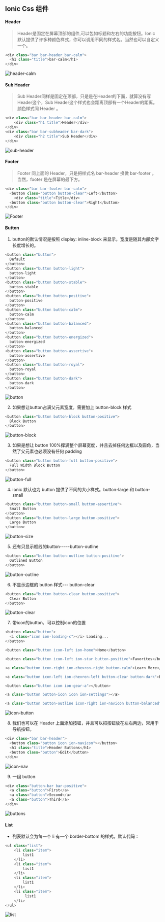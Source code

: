 ## Ionic Css 组件

#### Header

> Header是固定在屏幕顶部的组件,可以包如标题和左右的功能按钮。Ionic 默认提供了许多种颜色样式，你可以调用不同的样式名。当然也可以自定义一个。


```javascript
<div class="bar bar-header bar-calm">
  <h1 class="title">bar-calm</h1>
</div>
```

![header-calm](http://7vijqz.com1.z0.glb.clouddn.com/header.png)


#### Sub Header

> Sub Header同样是固定在顶部，只是是在Header的下面，就算没有写Header这个，Sub Header这个样式也会距离顶部有一个Header的距离。颜色样式同 Header 。

```javascript
<div class="bar bar-header bar-calm">
    <div class="h1 title">Header</div>
</div>
<div class="bar bar-subheader bar-dark">
    <div class="h2 title">Sub Header</div>
</div>
```

![sub-header](http://7vijqz.com1.z0.glb.clouddn.com/subheader.png)


#### Footer

> Footer 同上面的 Header，只是把样式名 bar-header 换做 bar-footer 。当然，footer 是在屏幕的最下方。

```javascript
<div class="bar bar-footer bar-calm">
  <button class="button button-clear">Left</button>
    <div class="title">Title</div>
  <button class="button button-clear">Right</button>
</div>
```

![Footer](http://7vijqz.com1.z0.glb.clouddn.com/footer.png)


#### Button

 1. button的默认情况是按照 display: inline-block 来显示，宽度是随其内部文字长度增长的。

```javascript
<button class="button">
  Default
</button>
<button class="button button-light">
  button-light
</button>
<button class="button button-stable">
  button-stable
</button>
<button class="button button-positive">
  button-positive
</button>
<button class="button button-calm">
  button-calm
</button>
<button class="button button-balanced">
  button-balanced
</button>
<button class="button button-energized">
  button-energized
</button>
<button class="button button-assertive">
  button-assertive
</button>
<button class="button button-royal">
  button-royal
</button>
<button class="button button-dark">
  button-dark
</button>
```

![button](http://7vijqz.com1.z0.glb.clouddn.com/button.png)


2. 如果想让button占满父元素宽度，需要加上 button-block 样式

```javascript
<button class="button button-block button-positive">
  Block Button
</button>
```
![button-block](http://7vijqz.com1.z0.glb.clouddn.com/button-block.png)


3. 如果是想让 button 100%撑满整个屏幕宽度，并且去掉任何边框以及圆角，当然了父元素也必须没有任何 padding

```javascript
<button class="button button-full button-positive">
  Full Width Block Button
</button>
```
![button-full](http://7vijqz.com1.z0.glb.clouddn.com/button-full.png)


4. ionic 默认也为 button 提供了不同的大小样式。button-large 和 button-small

```javascript
<button class="button button-small button-assertive">
  Small Button
</button>
<button class="button button-large button-positive">
  Large Button
</button>
```

![button-size](http://7vijqz.com1.z0.glb.clouddn.com/button-size.png)


5. 还有只显示框线的button-----button-outline

```javascript
<button class="button button-outline button-positive">
  Outlined Button
</button>
```

![button-outline](http://7vijqz.com1.z0.glb.clouddn.com/button-outline.png)


6. 不显示边框的 button 样式--- button-clear

```javascript
<button class="button button-clear button-positive">
  Clear Button
</button>
```

![button-clear](http://7vijqz.com1.z0.glb.clouddn.com/button-clear.png)


7. 带icon的button，可以控制icon的位置

```javascript
<button class="button">
  <i class="icon ion-loading-c"></i> Loading...
</button>

<button class="button icon-left ion-home">Home</button>

<button class="button icon-left ion-star button-positive">Favorites</button>

<a class="button icon-right ion-chevron-right button-calm">Learn More</a>

<a class="button icon-left ion-chevron-left button-clear button-dark">Back</a>

<button class="button icon ion-gear-a"></button>

<a class="button button-icon icon ion-settings"></a>

<a class="button button-outline icon-right ion-navicon button-balanced">Reorder</a>
```

![icon-button](http://7vijqz.com1.z0.glb.clouddn.com/icon-button.png)


8. 我们也可以在 Header 上面添加按钮，并且可以把按钮放在左右两边，常用于导航按钮。

```javascript
<div class="bar bar-header">
  <button class="button icon ion-navicon"></button>
  <h1 class="title">Header Buttons</h1>
  <button class="button">Edit</button>
</div>
```

![icon-nav](http://7vijqz.com1.z0.glb.clouddn.com/button-nav.png)



9. 一组 button

```javascript
<div class="button-bar bar-positive">
  <a class="button">First</a>
  <a class="button">Second</a>
  <a class="button">Third</a>
</div>
```

![buttons](http://7vijqz.com1.z0.glb.clouddn.com/buttons.png)



#### List

+ 列表默认会为每一个 li 有一个 border-bottom 的样式。默认代码：

```javascript
<ul class="list">
    <li class="item">
      	list1
    </li>
    <li class="item">
      	list1
    </li>
    <li class="item">
      	list1
    </li>
    <li class="item">
      	 list1
    </li>
</ul>
```

![list](http://7vijqz.com1.z0.glb.clouddn.com/list.png)

